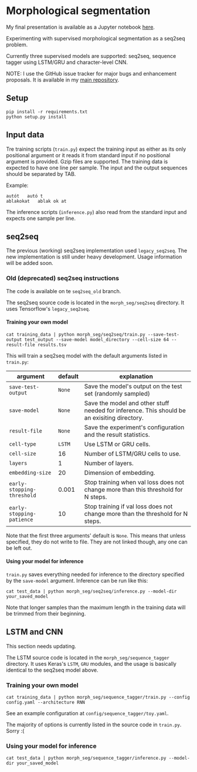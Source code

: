 # Morphological segmentation

My final presentation is available as a Jupyter notebook [here](https://github.com/juditacs/morph-segmentation/blob/master/notebooks/final_presentation/presentation.ipynb).

Experimenting with supervised morphological segmentation as a seq2seq problem.

Currently three supervised models are supported: seq2seq, sequence tagger using LSTM/GRU  and character-level CNN.

NOTE: I use the GitHub issue tracker for major bugs and enhancement proposals.
It is available in my [main repository](https://github.com/juditacs/morph-segmentation/issues).

## Setup

    pip install -r requirements.txt
    python setup.py install

## Input data

Tre training scripts (`train.py`) expect the training input as either as its only positional argument or it reads it from standard input if no positional argument is provided.
Gzip files are supported.
The training data is expected to have one line per sample.
The input and the output sequences should be separated by TAB.

Example:

~~~
autót	autó t
ablakokat	ablak ok at
~~~

The inference scripts (`inference.py`) also read from the standard input and expects one sample per line.

## seq2seq

The previous (working) seq2seq implementation used `legacy_seq2seq`.
The new implementation is still under heavy development.
Usage information will be added soon.


### Old (deprecated) seq2seq instructions

The code is available on te `seq2seq_old` branch.

The seq2seq source code is located in the `morph_seg/seq2seq` directory.
It uses Tensorflow's `legacy_seq2seq`.

#### Training your own model

~~~
cat training_data | python morph_seg/seq2seq/train.py --save-test-output test_output --save-model model_directory --cell-size 64 --result-file results.tsv
~~~

This will train a seq2seq model with the default arguments listed in `train.py`:

| argument | default | explanation |
| ----- | ----- | ------ |
| `save-test-output` | `None` | Save the model's output on the test set (randomly sampled) |
| `save-model` | `None` |  Save the model and other stuff needed for inference. This should be an exisiting directory. |
| `result-file` | `None` | Save the experiment's configuration and the result statistics. |
| `cell-type` | `LSTM` | Use LSTM or GRU cells. |
| `cell-size` | 16 | Number of LSTM/GRU cells to use. |
| `layers` | 1 | Number of layers. |
| `embedding-size` | 20 | Dimension of embedding. |
| `early-stopping-threshold` | 0.001 | Stop training when val loss does not change more than this threshold for N steps. |
| `early-stopping-patience` | 10 | Stop training if val loss does not change more than the threshold for N steps. |

Note that the first three arguments' default is `None`.
This means that unless specified, they do not write to file.
They are not linked though, any one can be left out.

#### Using your model for inference

`train.py` saves everything needed for inference to the directory specified by the `save-model` argument.
Inference can be run like this:

~~~
cat test_data | python morph_seg/seq2seq/inference.py --model-dir your_saved_model
~~~

Note that longer samples than the maximum length in the training data will be trimmed from their beginning.

## LSTM and CNN

This section needs updating.

The LSTM source code is located in the `morph_seg/sequence_tagger` directory.
It uses Keras's `LSTM`, `GRU` modules, and the usage is basically identical to the seq2seq model above.

### Training your own model

~~~
cat training_data | python morph_seg/sequence_tagger/train.py --config config.yaml --architecture RNN
~~~

See an example configuration at `config/sequence_tagger/toy.yaml`.

The majority of options is currently listed in the source code in `train.py`. Sorry :(

### Using your model for inference

~~~
cat test_data | python morph_seg/sequence_tagger/inference.py --model-dir your_saved_model
~~~
